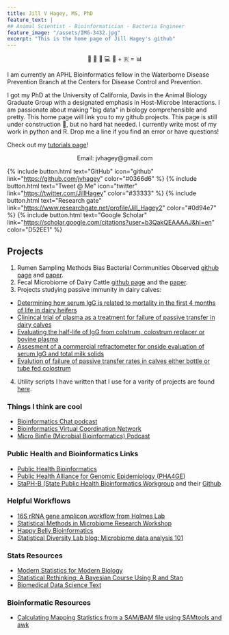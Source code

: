 ```yaml
---
title: Jill V Hagey, MS, PhD
feature_text: |
## Animal Scientist - Bioinformatician - Bacteria Engineer
feature_image: "/assets/IMG-3432.jpg"
excerpt: "This is the home page of Jill Hagey's github"
---
```


<center>
🐄 💩 🧬 💻 🐍 + 🇷 = 📊
</center>
                                                
I am currently an APHL Bioinformatics fellow in the Waterborne Disease Prevention Branch at the Centers for Disease Control and Prevention. 

I got my PhD at the University of California, Davis in the Animal Biology Graduate Group with a designated emphasis in Host-Microbe Interactions. I am passionate about making "big data" in biology comprehensible and pretty. This home page will link you to my github projects. This page is still under construction 👷, but no hard hat needed. I currently write most of my work in python and R. Drop me a line if you find an error or have questions!


Check out my [tutorials page](https://jvhagey.github.io/Tutorials/mydoc_Setup.html)!

  
<center>
Email: jvhagey@gmail.com
</center>

{% include button.html text="GitHub" icon="github" link="https://github.com/jvhagey" color="#0366d6" %} {% include button.html text="Tweet @ Me" icon="twitter" link="https://twitter.com/JillHagey" color="#33333" %} {% include button.html text="Research gate" link="https://www.researchgate.net/profile/Jill_Hagey2" color="#0d94e7" %} {% include button.html text="Google Scholar" link="https://scholar.google.com/citations?user=b3QakQEAAAAJ&hl=en" color="D52EE1" %}

## Projects
1. Rumen Sampling Methods Bias Bacterial Communities Observed [github page](https://github.com/jvhagey/Depeters_RumenSampling_2018) and [paper](https://www.biorxiv.org/content/10.1101/2021.09.22.461352v1).
2. Fecal Microbiome of Dairy Cattle [github page](https://github.com/jvhagey/CDRF-CA_Dairy_Fecal_Microbiome) and the [paper](https://www.frontiersin.org/articles/10.3389/fmicb.2019.01093/full).  
3. Projects studying passive immunity in dairy calves:  
  - [Determining how serum IgG is related to mortality in the first 4 months of life in dairy heifers](http://doi.org/10.1017/S0022029915000503)  
  - [Clinincal trial of plasma as a treatment for failure of passive transfer in dairy calves](doi:10.1111/jvim.12586)  
  - [Evaluating the half-life of IgG from colstrum, colostrum replacer or bovine plasma](doi:10.1016/j.vetimm.2014.01.008)  
  - [Assesment of a commercial refractometer for onside evaluation of serum IgG and total milk solids](doi:10.1186/s12917-014-0178-7)  
  - [Evalution of failure of passive transfer rates in calves either bottle or tube fed colostrum](doi:10.2460/javma.241.1.104)  
4. Utility scripts I have written that I use for a varity of projects are found [here](https://github.com/jvhagey/Utility_Scripts).

### Things I think are cool
- [Bioinformatics Chat podcast](https://bioinformatics.chat/) 
- [Bioinformatics Virtual Coordination Network](https://biovcnet.github.io/)
- [Micro Binfie (Microbial Bioinformatics) Podcast](https://podcasts.apple.com/au/podcast/micro-binfie-podcast/id1479852809)

### Public Health and Bioinformatics Links
- [Public Health Bioinformatics](https://github.com/Public-Health-Bioinformatics)
- [Public Health Alliance for Genomic Epidemiology (PHA4GE)](https://github.com/PHA4GE)
- [StaPH-B (State Public Health Bioinformatics Workgroup](http://www.staphb.org/) and their [Github](https://github.com/StaPH-B)

### Helpful Workflows
- [16S rRNA gene amplicon workflow from Holmes Lab](https://www.bioconductor.org/help/course-materials/2017/BioC2017/Day1/Workshops/Microbiome/MicrobiomeWorkflowII.html#different_ordination_projections)
- [Statistical Methods in Microbiome Research Workshop](http://web.stanford.edu/class/bios221/Pune/index.html#schedule_(all_5_days_follow_this_structure))
- [Happy Belly Bioinformatics](https://astrobiomike.github.io/)
- [Statistical Diversity Lab blog: Microbiome data analysis 101](http://statisticaldiversitylab.com/blog/167093)

### Stats Resources
- [Modern Statistics for Modern Biology](http://web.stanford.edu/class/bios221/book/introduction.html)
- [Statistical Rethinking: A Bayesian Course Using R and Stan](https://github.com/rmcelreath/statrethinking_winter2019)
- [Biomedical Data Science Text](http://genomicsclass.github.io/book/)

### Bioinformatic Resources
- [Calculating Mapping Statistics from a SAM/BAM file using SAMtools and awk](https://sarahpenir.github.io/bioinformatics/awk/calculating-mapping-stats-from-a-bam-file-using-samtools-and-awk/)
